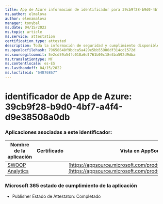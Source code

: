 ```yaml
---
title: App de Azure información de identificador para 39cb9f28-b9d0-4bf7-a4f4-d9e38508a0db
ms.author: elmalova
author: elenamalova
manager: tonybal
ms.date: 04/15/2022
ms.topic: article
ms.service: attestation
certification_type: attested
description: Toda la información de seguridad y cumplimiento disponible para 39cb9f28-b9d0-4bf7-a4f4-d9e38508a0db.
ms.openlocfilehash: 79658648f9bdca5a429e5bb55900df314cd1572d
ms.sourcegitcommit: 5e2cd59a54fc018a6df761b00c18e3ba592d9dba
ms.translationtype: MT
ms.contentlocale: es-ES
ms.lasthandoff: 04/15/2022
ms.locfileid: "64876867"
---
```

# <a name="azure-app-id-39cb9f28-b9d0-4bf7-a4f4-d9e38508a0db"></a>identificador de App de Azure: 39cb9f28-b9d0-4bf7-a4f4-d9e38508a0db


### <a name="apps-associated-with-this-id"></a>Aplicaciones asociadas a este identificador:
| **Nombre de la aplicación** | **Certificado** | **Vista en AppSource** |
|--------------|---------------|-----------------------|
| [SWOOP Analytics](../forward/WA200000877.md) |  | [https://appsource.microsoft.com/product/office/WA200000877](https://appsource.microsoft.com/product/office/WA200000877) |

### <a name="microsoft-365-app-compliance-status"></a>Microsoft 365 estado de cumplimiento de la aplicación
- Publisher Estado de Attestaton: Completado
